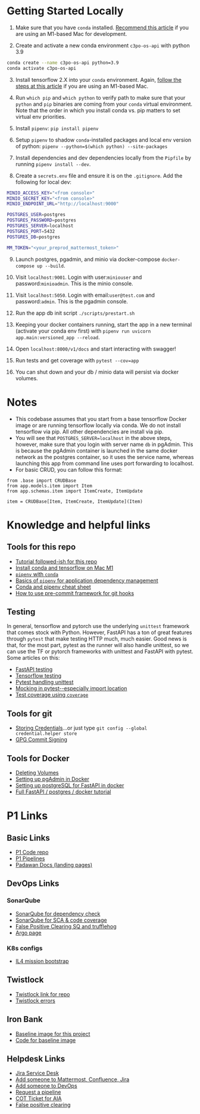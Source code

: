 # Getting Started Locally
1. Make sure that you have `conda` installed.  [Recommend this article](https://caffeinedev.medium.com/how-to-install-tensorflow-on-m1-mac-8e9b91d93706) if you are using an M1-based Mac for development.

2. Create and activate a new conda environment `c3po-os-api` with python 3.9
```bash
conda create --name c3po-os-api python=3.9
conda activate c3po-os-api
```

3. Install tensorflow 2.X into your `conda` environment.  Again, [follow the steps at this article](https://caffeinedev.medium.com/how-to-install-tensorflow-on-m1-mac-8e9b91d93706) if you are using an M1-based Mac.

4. Run `which pip` and `which python` to verify path to make sure that your `python` and `pip` binaries are coming from your `conda` virtual environment.  Note that the order in which you install conda vs. pip matters to set virtual env priorities.

5. Install `pipenv`: `pip install pipenv`

6. Setup `pipenv` to shadow `conda`-installed packages and local env version of python: `pipenv --python=$(which python) --site-packages`

7. Install dependencies and dev dependencies locally from the `Pipfile` by running `pipenv install --dev`.

8.  Create a `secrets.env` file and ensure it is on the `.gitignore`.  Add the following for local dev:
```sh
MINIO_ACCESS_KEY="<from console>"
MINIO_SECRET_KEY="<from console>"
MINIO_ENDPOINT_URL="http://localhost:9000"

POSTGRES_USER=postgres
POSTGRES_PASSWORD=postgres
POSTGRES_SERVER=localhost
POSTGRES_PORT=5432
POSTGRES_DB=postgres

MM_TOKEN="<your_preprod_mattermost_token>"
```

9. Launch postgres, pgadmin, and minio via docker-compose `docker-compose up --build`.

10. Visit `localhost:9001`.  Login with user:`miniouser` and password:`minioadmin`.  This is the minio console.

11. Visit `localhost:5050`.  Login with email:`user@test.com` and password:`admin`.  This is the pgadmin console.

12. Run the app db init script `./scripts/prestart.sh`

13. Keeping your docker containers running, start the app in a new terminal (activate your conda env first) with `pipenv run uvicorn app.main:versioned_app --reload`.

14. Open `localhost:8000/v1/docs` and start interacting with swagger!

15. Run tests and get coverage with `pytest --cov=app`

16.  You can shut down and your db / minio data will persist via docker volumes.


# Notes
- This codebase assumes that you start from a base tensorflow Docker image or are running tensorflow locally via conda.  We do not install tensorflow via pip.  All other dependencies are install via pip.
- You will see that `POSTGRES_SERVER=localhost` in the above steps, however, make sure that you login with server name `db` in pgAdmin.  This is because the pgAdmin container is launched in the same docker network as the postgres container, so it uses the service name, whereas launching this app from command line uses port forwarding to localhost.
- For basic CRUD, you can follow this format:
```
from .base import CRUDBase
from app.models.item import Item
from app.schemas.item import ItemCreate, ItemUpdate

item = CRUDBase[Item, ItemCreate, ItemUpdate](Item)
```

# Knowledge and helpful links
## Tools for this repo
- [Tutorial followed-ish for this repo](https://curiousily.com/posts/deploy-bert-for-sentiment-analysis-as-rest-api-using-pytorch-transformers-by-hugging-face-and-fastapi/)
- [Install conda and tensorflow on Mac M1](https://caffeinedev.medium.com/how-to-install-tensorflow-on-m1-mac-8e9b91d93706)
- [`pipenv` with `conda`](https://stackoverflow.com/questions/50546339/pipenv-with-conda)
- [Basics of `pipenv` for application dependency management](https://python.plainenglish.io/getting-started-with-pipenv-d224328799de)
- [Conda and pipenv cheat sheet](https://gist.github.com/ziritrion/8024025672ea92b8bdeb320d6015aa0d)
- [How to use pre-commit framework for git hooks](https://pre-commit.com/index.html)

## Testing
In general, tensorflow and pytorch use the underlying `unittest` framework that comes stock with Python.  However, FastAPI has a ton of great features through `pytest` that make testing HTTP much, much easier.  Good news is that, for the most part, pytest as the runner will also handle unittest, so we can use the TF or pytorch frameworks with unittest and FastAPI with pytest.  Some articles on this:
- [FastAPI testing](https://fastapi.tiangolo.com/tutorial/testing/)
- [Tensorflow testing](https://theaisummer.com/unit-test-deep-learning/)
- [Pytest handling unittest](https://docs.pytest.org/en/latest/how-to/unittest.html#pytest-features-in-unittest-testcase-subclasses)
- [Mocking in pytest--especially import location](https://changhsinlee.com/pytest-mock/)
- [Test coverage using `coverage`](https://coverage.readthedocs.io/en/7.2.1/)


## Tools for git
- [Storing Credentials](https://git-scm.com/docs/git-credential-store)...or just type `git config --global credential.helper store`
- [GPG Commit Signing](https://confluence.il2.dso.mil/display/afrsba/Setting+up+GPG+for+GitLab+Commit+Signing)

## Tools for Docker
- [Deleting Volumes](https://forums.docker.com/t/where-are-volumes-located-on-os-x/10488)
- [Setting up pgAdmin in Docker](https://belowthemalt.com/2021/06/09/run-postgresql-and-pgadmin-in-docker-for-local-development-using-docker-compose/)
- [Setting up postgreSQL for FastAPI in docker](https://github.com/tiangolo/full-stack-fastapi-postgresql/blob/master/%7B%7Bcookiecutter.project_slug%7D%7D/docker-compose.yml)
- [Full FastAPI / postgres / docker tutorial](https://www.jeffastor.com/blog/pairing-a-postgresql-db-with-your-dockerized-fastapi-app)

# P1 Links
## Basic Links
- [P1 Code repo](https://code.il4.dso.mil/platform-one/products/ai-accel/transformers/c3po-model-server)
- [P1 Pipelines](https://code.il4.dso.mil/platform-one/products/ai-accel/transformers/c3po-model-server/-/pipelines)
- [Padawan Docs (landing pages)](https://padawan-docs.dso.mil/)

## DevOps Links
### SonarQube
- [SonarQube for dependency check](https://sonarqube.il4.dso.mil/dashboard?id=platform-one-products-ai-accel-transformers-c3po-model-server-dependencies)
- [SonarQube for SCA & code coverage](https://sonarqube.il4.dso.mil/dashboard?id=platform-one-products-ai-accel-transformers-c3po-model-server)
- [False Positive Clearing SQ and trufflehog](https://confluence.il2.dso.mil/display/PUCKBOARD/Sonarqube+False-Positive+Issue+Workflow)
- [Argo page](https://argocd-il4.admin.dso.mil/applications/argocd/p1-il4-mission-staging-transformers-transformers?view=tree&resource=)

### K8s configs
- [IL4 mission bootstrap](https://code.il4.dso.mil/platform-one/devops/mission-bootstrap/il4-mission-bootstrap/-/tree/master/integrations/ai-accel/transformers)

## Twistlock
- [Twistlock link for repo](https://twistlock-il4.admin.dso.mil/api/v1/platform-one/products/ai-accel/transformers/c3po-model-server)
- [Twistlock errors](https://confluence.il2.dso.mil/display/P1MDOHD/TS+-+Twistlock+-+Stage+Failure#TSTwistlockStageFailure-400:NoRegistrySettingsSpecificationApply)

## Iron Bank
- [Baseline image for this project](https://ironbank.dso.mil/repomap/details;registry1Path=opensource%252Ftensorflow%252Ftensorflow-2.5.1)
- [Code for baseline image](https://repo1.dso.mil/dsop/opensource/tensorflow/tensorflow-2.5.1/-/blob/development/Dockerfile)

## Helpdesk Links
- [Jira Service Desk](https://jira.il2.dso.mil/servicedesk/customer/portals)
- [Add someone to Mattermost, Confluence, Jira](https://jira.il2.dso.mil/servicedesk/customer/portal/1/create/498?q=access&q_time=1673363010205)
- [Add someone to DevOps](https://jira.il2.dso.mil/servicedesk/customer/portal/73/create/706?q=access&q_time=1673363566291)
- [Request a pipeline](https://jira.il2.dso.mil/servicedesk/customer/portal/73/group/240)
- [COT Ticket for AIA](https://jira.il2.dso.mil/browse/COT-484)
- [False positive clearing](https://jira.il2.dso.mil/servicedesk/customer/portal/73/create/730)
